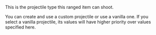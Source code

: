 This is the projectile type this ranged item can shoot.

You can create and use a custom projectile or use a vanilla one. If you select a vanilla projectile,
its values will have higher priority over values specified here.